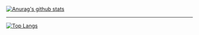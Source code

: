 [![Anurag's github stats](https://github-readme-stats.vercel.app/api?username=gyu-hwan&show_icons=true&theme=dracula)](https://github.com/gyu-hwan/github-readme-stats)<hr>
[![Top Langs](https://github-readme-stats.vercel.app/api/top-langs/?username=gyu-hwan)](https://github.com/gyu-hwan/github-readme-stats)
